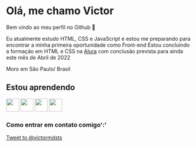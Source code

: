 
# Olá, me chamo Victor

Bem vindo ao meu perfil no Github &#128075;

Eu atualmente estudo HTML, CSS e JavaScript e estou me preparando para encontrar a minha primeira oportunidade como Front-end
Estou concluindo a formação em HTML e CSS na [Alura](https://www.alura.com.br/formacao-html-e-css) com conclusão prevista para ainda este mês de Abril de 2022

Moro em São Paulo/ Brasil

## Estou aprendendo

<img src="https://cdn.jsdelivr.net/gh/devicons/devicon/icons/html5/html5-plain-wordmark.svg" width="35px" height="35px"/> <img src="https://cdn.jsdelivr.net/gh/devicons/devicon/icons/css3/css3-plain-wordmark.svg" width="35px" height="35px"/> <img src="https://cdn.jsdelivr.net/gh/devicons/devicon/icons/javascript/javascript-plain.svg" width="35px" height="35px"/> <img src="https://cdn.jsdelivr.net/gh/devicons/devicon/icons/git/git-plain-wordmark.svg" width="35px" height="35px"/>

### Como entrar em contato comigo':'

<a href="https://twitter.com/intent/tweet?screen_name=victormdsts&ref_src=twsrc%5Etfw" class="twitter-mention-button" data-show-count="false">Tweet to @victormdsts</a>
